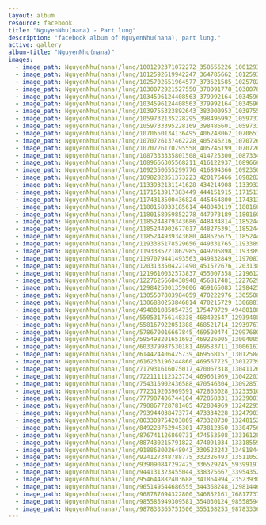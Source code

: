 ```yaml
---
layout: album
resource: facebook
title: "NguyenNhu(nana) - Part lung"
description: "facebook album of NguyenNhu(nana), part lung."
active: gallery
album-title: "NguyenNhu(nana)"
images:
  - image_path: NguyenNhu(nana)/lung/1001292371072272_358656226_1001293374405505_8652126445450372765_n.jpg
  - image_path: NguyenNhu(nana)/lung/1012592619942247_364785662_1012593116608864_3522053104837336177_n - Copy.jpg
  - image_path: NguyenNhu(nana)/lung/1025702651964577_373621585_1025702641964578_2896937619919915599_n.jpg
  - image_path: NguyenNhu(nana)/lung/1030072921527550_378091778_1030078128193696_3002486489538799440_n.jpg
  - image_path: NguyenNhu(nana)/lung/1034596124408563_379992164_1034596121075230_1048992772521598414_n - Copy.jpg
  - image_path: NguyenNhu(nana)/lung/1034596124408563_379992164_1034596121075230_1048992772521598414_n.jpg
  - image_path: NguyenNhu(nana)/lung/1039755323892643_383000953_1039755320559310_2451687052832688182_n.jpg
  - image_path: NguyenNhu(nana)/lung/1059732135228295_398496992_1059732131894962_529670924774126589_n.jpg
  - image_path: NguyenNhu(nana)/lung/1059733395228169_398486601_1059733388561503_3561557805335024648_n.jpg
  - image_path: NguyenNhu(nana)/lung/1070650134136495_406248062_1070653850802790_3035450084059623362_n.jpg
  - image_path: NguyenNhu(nana)/lung/1070726137462228_405246216_1070726134128895_7982992793392246918_n.jpg
  - image_path: NguyenNhu(nana)/lung/1070726170795558_405246199_1070726167462225_7880544131676767355_n.jpg
  - image_path: NguyenNhu(nana)/lung/1087333335801508_414725300_1087334915801350_712530031023682460_n.jpg
  - image_path: NguyenNhu(nana)/lung/1089666305568211_416122937_1089666302234878_2690614521072226535_n.jpg
  - image_path: NguyenNhu(nana)/lung/1092350655299776_416894366_1092350921966416_6920044209270685547_n.jpg
  - image_path: NguyenNhu(nana)/lung/1098282851373223_420176466_1098282951373213_1773521869438014048_n.jpg
  - image_path: NguyenNhu(nana)/lung/1133932131141628_434214908_1133932604474914_5200959859910657667_n.jpg
  - image_path: NguyenNhu(nana)/lung/1171513917383449_444151915_1171513914050116_1018135288927090024_n.jpg
  - image_path: NguyenNhu(nana)/lung/1174313500436824_445464800_1174313703770137_2650590064960811794_n.jpg
  - image_path: NguyenNhu(nana)/lung/1180158933185614_448040119_1180160356518805_741121342515397593_n.jpg
  - image_path: NguyenNhu(nana)/lung/1180158959852278_447973189_1180160339852140_7452961183509948126_n.jpg
  - image_path: NguyenNhu(nana)/lung/1185244879343686_448434814_1185244876010353_4402594087990934047_n.jpg
  - image_path: NguyenNhu(nana)/lung/1185244902677017_448276391_1185244899343684_213149450551400211_n.jpg
  - image_path: NguyenNhu(nana)/lung/1185244939343680_448625675_1185244936010347_4080501990657155083_n.jpg
  - image_path: NguyenNhu(nana)/lung/1193385178529656_449331765_1193389388529235_1505576521823234204_n.jpg
  - image_path: NguyenNhu(nana)/lung/1193385221862985_449205898_1193389411862566_8162028018929983367_n.jpg
  - image_path: NguyenNhu(nana)/lung/1197079441493563_449832849_1197083901493117_4194258496756216186_n.jpg
  - image_path: NguyenNhu(nana)/lung/1203133504221490_451572676_1203138434220997_7605725941965838427_n.jpg
  - image_path: NguyenNhu(nana)/lung/1219610032573837_455007358_1219612525906921_1165007843200474490_n.jpg
  - image_path: NguyenNhu(nana)/lung/1227625668438940_456817481_1227629285105245_298195508369018369_n.jpg
  - image_path: NguyenNhu(nana)/lung/1298425001359006_469165083_1298425004692339_294361533393247210_n.jpg
  - image_path: NguyenNhu(nana)/lung/1305507803984059_470222976_1305508660650640_1733864300034583507_n.jpg
  - image_path: NguyenNhu(nana)/lung/1306880253846814_470215729_1306881103846729_6589683509515244689_n.jpg
  - image_path: NguyenNhu(nana)/lung/494801085054739_175479729_494801088388072_2380208352462994774_n.jpg
  - image_path: NguyenNhu(nana)/lung/550531756148338_468402547_1293940828474090_5206803219405254760_n.jpg
  - image_path: NguyenNhu(nana)/lung/558167922051388_468521714_1293976721803834_7255135975643931159_n.jpg
  - image_path: NguyenNhu(nana)/lung/578670016667845_469500474_1299768031224703_5222038015438622683_n.jpg
  - image_path: NguyenNhu(nana)/lung/595498201651693_469226005_1300400551161451_6482501790070145474_n.jpg
  - image_path: NguyenNhu(nana)/lung/603379987530181_469583711_1300616257806547_8139403350811796888_n.jpg
  - image_path: NguyenNhu(nana)/lung/614424406425739_469568157_1301258424408997_6632134531939115530_n.jpg
  - image_path: NguyenNhu(nana)/lung/616233196244860_469567725_1301273991074107_2056460262906635705_n.jpg
  - image_path: NguyenNhu(nana)/lung/717931616075017_470067318_1304112690790237_8625967014942269899_n.jpg
  - image_path: NguyenNhu(nana)/lung/722111112323734_469661969_1304220397446133_5380953860229525622_n.jpg
  - image_path: NguyenNhu(nana)/lung/754315902436588_470546304_1309285740272932_4611817485397064441_n.jpg
  - image_path: NguyenNhu(nana)/lung/772319203969591_472863028_1323351038866402_6332352239127902711_n.jpg
  - image_path: NguyenNhu(nana)/lung/777907406744104_472858331_1323900195478153_445498901214086705_n.jpg
  - image_path: NguyenNhu(nana)/lung/790867728781405_472804969_1324229542111885_6519204427587765505_n.jpg
  - image_path: NguyenNhu(nana)/lung/793944038473774_473334228_1324790382055801_4258066642497501589_n.jpg
  - image_path: NguyenNhu(nana)/lung/803309754203869_473328730_1324815222053317_4263555739939502712_n.jpg
  - image_path: NguyenNhu(nana)/lung/849228762945301_473812350_1330475611487278_7723608193176118009_n.jpg
  - image_path: NguyenNhu(nana)/lung/876741126860731_474553508_1331612864706886_4376183857232332556_n.jpg
  - image_path: NguyenNhu(nana)/lung/887430215791822_474091034_1331855938015912_5020241511246539710_n.jpg
  - image_path: NguyenNhu(nana)/lung/918868002648043_330523243_1348184445959299_7762912566616662190_n.jpg
  - image_path: NguyenNhu(nana)/lung/924127348788775_332326493_1351105245673521_2833137183637665553_n.jpg
  - image_path: NguyenNhu(nana)/lung/939090847292425_336529245_593991979036106_4844600581643679106_n.jpg
  - image_path: NguyenNhu(nana)/lung/944131323455044_338375667_3395435257440580_1980623319259855147_n.jpg
  - image_path: NguyenNhu(nana)/lung/954644882403688_341864994_235239309177096_2091145100024032457_n.jpg
  - image_path: NguyenNhu(nana)/lung/965149544686555_344368248_1298144607465899_4659560368226049542_n.jpg
  - image_path: NguyenNhu(nana)/lung/968787094322800_346852161_768177378084728_1715191703002712092_n.jpg
  - image_path: NguyenNhu(nana)/lung/985585949309581_354030124_985585942642915_1340145378281565358_n.jpg
  - image_path: NguyenNhu(nana)/lung/987833365751506_355108253_987833362418173_2210407644985642692_n.jpg
---
```

